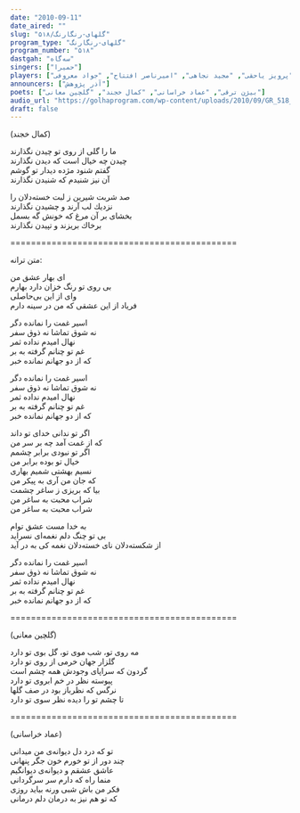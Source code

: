 ```yaml
---
date: "2010-09-11"
date_aired: ""
slug: "گلهای-رنگارنگ/۵۱۸"
program_type: "گلهای-رنگارنگ"
program_number: "۵۱۸"
dastgah: "سه‌گاه"
singers: ["حمیرا"]
players: ["پرویز یاحقی", "مجید نجاهی", "امیرناصر افتتاح", "جواد معروفی"]
announcers: ["آذر پژوهش"]
poets: ["بیژن ترقی", "عماد خراسانی", "كمال خجند", "گلچین معانی"]
audio_url: "https://golhaprogram.com/wp-content/uploads/2010/09/GR_518_Homeyra.mp3"
draft: false
---
```


(كمال خجند)  

ما را گلی از روی تو چیدن نگذارند  
چیدن چه خیال است كه دیدن نگذارند  
گفتم شنود مژده دیدار تو گوشم  
آن نیز شنیدم كه شنیدن نگذارند  

صد شربت شیرین ز لبت خسته‌دلان را  
نزدیك لب آرند و چشیدن نگذارند  
بخشای بر آن مرغ كه خونش گه بسمل  
برخاك بریزند و تپیدن نگذارند  

============================================  

متن ترانه:  

ای بهار عشق من  
بی روی تو رنگ خزان دارد بهارم  
وای از این بی‌حاصلی  
فریاد از این عشقی كه من در سینه دارم  

اسیر غمت را نمانده دگر  
نه شوق تماشا نه ذوق سفر  
نهال امیدم نداده ثمر  
غم تو چنانم گرفته به بر  
كه از دو جهانم نمانده خبر  

اسیر غمت را نمانده دگر  
نه شوق تماشا نه ذوق سفر  
نهال امیدم نداده ثمر  
غم تو چنانم گرفته به بر  
كه از دو جهانم نمانده خبر  

اگر تو ندانی خدای تو داند  
كه از غمت آمد چه بر سر من  
اگر تو نبودی برابر چشمم  
خیال تو بوده برابر من  
نسیم بهشتی شمیم بهاری  
كه جان من آری به پیكر من  
بیا كه بریزی ز ساغر چشمت  
شراب محبت به ساغر من  
شراب محبت به ساغر من  

به خدا مست عشق توام  
بی تو چنگ دلم نغمه‌ای نسراید  
از شكسته‌دلان نای خسته‌دلان نغمه كی به در آید  

اسیر غمت را نمانده دگر  
نه شوق تماشا نه ذوق سفر  
نهال امیدم نداده ثمر  
غم تو چنانم گرفته به بر  
كه از دو جهانم نمانده خبر  

============================================  

(گلچین معانی)  

مه روی تو، شب موی تو، گل بوی تو دارد  
گلزار جهان خرمی از روی تو دارد  
گردون که سراپای وجودش همه چشم است  
پیوسته نظر در خم ابروی تو دارد  
نرگس که نظرباز بود در صف گلها  
تا چشم تو را دیده نظر سوی تو دارد  

============================================  

(عماد خراسانی)  

تو که درد دل دیوانه‌ی من میدانی  
چند دور از تو خورم خون جگر پنهانی  
عاشق عشقم و دیوانه‌ی دیوانگیم  
منما راه که دارم سر سرگردانی  
فکر من باش شبی ورنه بیاید روزی  
که تو هم نیز به درمان دلم درمانی  
